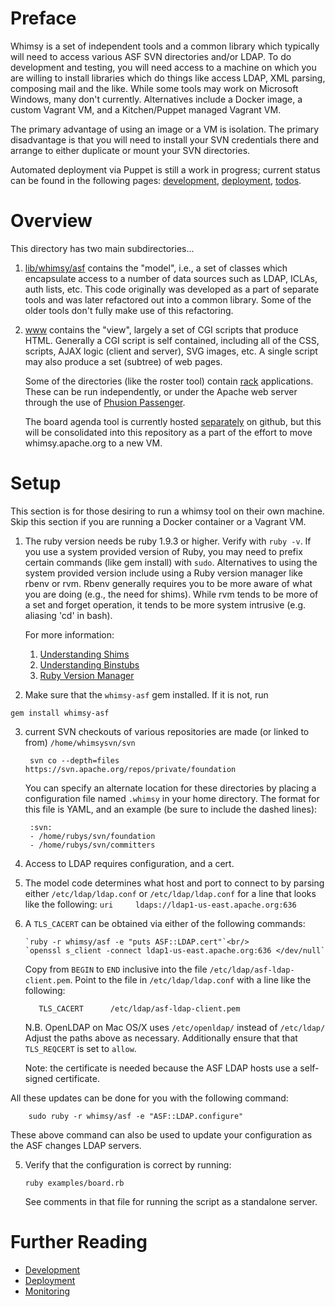 Preface
=======

Whimsy is a set of independent tools and a common library which typically will
need to access various ASF SVN directories and/or LDAP.  To do development and
testing, you will need access to a machine on which you are willing to install
libraries which do things like access LDAP, XML parsing, composing mail and
the like.  While some tools may work on Microsoft Windows, many don't
currently.  Alternatives include a Docker image, a custom Vagrant VM, and
a Kitchen/Puppet managed Vagrant VM.

The primary advantage of using an image or a VM is isolation.  The primary
disadvantage is that you will need to install your SVN credentials there and
arrange to either duplicate or mount your SVN directories.

Automated deployment via Puppet is still a work in progress; current status
can be found in the following pages:
[development](DEVELOPMENT.md),
[deployment](DEPLOYMENT.md),
[todos](TODOS.md).

Overview
========

This directory has two main subdirectories...

1. [lib/whimsy/asf](lib/whimsy/asf) contains the "model", i.e., a set of classes
   which encapsulate access
   to a number of data sources such as LDAP, ICLAs, auth lists, etc.  This
   code originally was developed as a part of separate tools and was later
   refactored out into a common library.  Some of the older tools don't fully
   make use of this refactoring.

2. [www](www) contains the "view", largely a set of CGI scripts that produce HTML.
   Generally a CGI script is self contained, including all of the CSS,
   scripts, AJAX logic (client and server), SVG images, etc.  A single script
   may also produce a set (subtree) of web pages.

   Some of the directories (like the roster tool) contain [rack](http://rack.github.io/)
   applications.  These can be run independently, or under the Apache web server through
   the use of [Phusion Passenger](https://www.phusionpassenger.com/).

   The board agenda tool is currently hosted [separately](https://github.com/rubys/whimsy-agenda)
   on github, but this will be consolidated into this repository as a part of the effort
   to move whimsy.apache.org to a new VM.

Setup
=====

This section is for those desiring to run a whimsy tool on their own machine.
Skip this section if you are running a Docker container or a Vagrant VM.

1. The ruby version needs be ruby 1.9.3 or higher.  Verify with `ruby -v`.
   If you use a system provided version of Ruby, you may need to prefix
   certain commands (like gem install) with `sudo`.  Alternatives to using
   the system provided version include using a Ruby version manager like
   rbenv or rvm.  Rbenv generally requires you to be more aware of what you
   are doing (e.g., the need for shims).  While rvm tends to be more of a set
   and forget operation, it tends to be more system intrusive (e.g. aliasing
   'cd' in bash).

    For more information:

    1. [Understanding Shims](https://github.com/sstephenson/rbenv#understanding-shims)
    2. [Understanding Binstubs](https://github.com/sstephenson/rbenv/wiki/Understanding-binstubs)
    3. [Ruby Version Manager](https://rvm.io/)


2. Make sure that the `whimsy-asf` gem installed.  If it is not, run

  `gem install whimsy-asf`

3. current SVN checkouts of various repositories are made (or linked to from)
   `/home/whimsysvn/svn`

        svn co --depth=files https://svn.apache.org/repos/private/foundation

   You can specify an alternate location for these directories by placing
   a configuration file named `.whimsy` in your home directory.  The format
   for this file is YAML, and an example (be sure to include the dashed
   lines):

        :svn:
        - /home/rubys/svn/foundation
        - /home/rubys/svn/committers

4. Access to LDAP requires configuration, and a cert.

 1. The model code determines what host and port to connect to by parsing
      either `/etc/ldap/ldap.conf` or `/etc/ldap/ldap.conf` for a line that
      looks like the following:
        `uri     ldaps://ldap1-us-east.apache.org:636`

 2. A `TLS_CACERT` can be obtained via either of the following commands:

        `ruby -r whimsy/asf -e "puts ASF::LDAP.cert"`<br/>
        `openssl s_client -connect ldap1-us-east.apache.org:636 </dev/null`

      Copy from `BEGIN` to `END` inclusive into the file
      `/etc/ldap/asf-ldap-client.pem`.  Point to the file in
      `/etc/ldap/ldap.conf` with a line like the following:

     ```   TLS_CACERT      /etc/ldap/asf-ldap-client.pem```

      N.B. OpenLDAP on Mac OS/X uses `/etc/openldap/` instead of `/etc/ldap/`
      Adjust the paths above as necessary.  Additionally ensure that
      that `TLS_REQCERT` is set to `allow`.

      Note: the certificate is needed because the ASF LDAP hosts use a
      self-signed certificate.

   All these updates can be done for you with the following command:

        sudo ruby -r whimsy/asf -e "ASF::LDAP.configure"

   These above command can also be used to update your configuration as
   the ASF changes LDAP servers.

5. Verify that the configuration is correct by running:

   `ruby examples/board.rb`

   See comments in that file for running the script as a standalone server.

Further Reading
===============

 * [Development](./DEVELOPMENT.md)
 * [Deployment](./DEPLOYMENT.md)
 * [Monitoring](./www/status/README.md)
